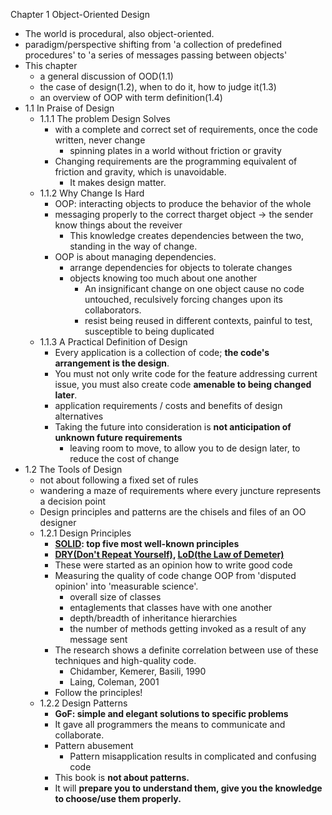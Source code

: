Chapter 1 Object-Oriented Design
- The world is procedural, also object-oriented.
- paradigm/perspective shifting from 'a collection of predefined procedures' to 'a series of messages passing between objects'
- This chapter
   - a general discussion of OOD(1.1)
   - the case of design(1.2), when to do it, how to judge it(1.3)
   - an overview of OOP with term definition(1.4)
- 1.1 In Praise of Design
   - 1.1.1 The problem Design Solves
      - with a complete and correct set of requirements, once the code written, never change
         - spinning plates in a world without friction or gravity
      - Changing requirements are the programming equivalent of friction and gravity, which is unavoidable.
         - It makes design matter.
   - 1.1.2 Why Change Is Hard
      - OOP: interacting objects to produce the behavior of the whole
      - messaging properly to the correct tharget object -> the sender know things about the reveiver
         - This knowledge creates dependencies between the two, standing in the way of change.
      - OOP is about managing dependencies.
         - arrange dependencies for objects to tolerate changes
         - objects knowing too much about one another
            - An insignificant change on one object cause no code untouched, reculsively forcing changes upon its collaborators.
            - resist being reused in different contexts, painful to test, susceptible to being duplicated
   - 1.1.3 A Practical Definition of Design
      - Every application is a collection of code; **the code's arrangement is the design**.
      - You must not only write code for the feature addressing current issue, you must also create code **amenable to being changed later**.
      - application requirements / costs and benefits of design alternatives
      - Taking the future into consideration is **not anticipation of unknown future requirements**
         - leaving room to move, to allow you to de design later, to reduce the cost of change
- 1.2 The Tools of Design
   - not about following a fixed set of rules
   - wandering a maze of requirements where every juncture represents a decision point
   - Design principles and patterns are the chisels and files of an OO designer
   - 1.2.1 Design Principles
      - **[SOLID](https://en.wikipedia.org/wiki/SOLID): top five most well-known principles**
      - **[DRY(Don't Repeat Yourself)](https://en.wikipedia.org/wiki/Don%27t_repeat_yourself), [LoD(the Law of Demeter)](https://en.wikipedia.org/wiki/Law_of_Demeter)**
	  - These were started as an opinion how to write good code
	  - Measuring the quality of code change OOP from 'disputed opinion' into 'measurable science'.
		  - overall size of classes
		  - entaglements that classes have with one another
		  - depth/breadth of inheritance hierarchies
		  - the number of  methods getting invoked as a result of any message sent
	  - The research shows a definite correlation between use of these techniques and high-quality code.
		  - Chidamber, Kemerer, Basili, 1990
		  - Laing, Coleman, 2001
	  - Follow the principles!
   - 1.2.2 Design Patterns
      - **GoF: simple and elegant solutions to specific problems**
      - It gave all programmers the means to communicate and collaborate.
      - Pattern abusement
		- Pattern misapplication results in complicated and confusing code
	  - This book is **not about patterns.**
	  - It will **prepare you to understand them, give you the knowledge to choose/use them properly.**
